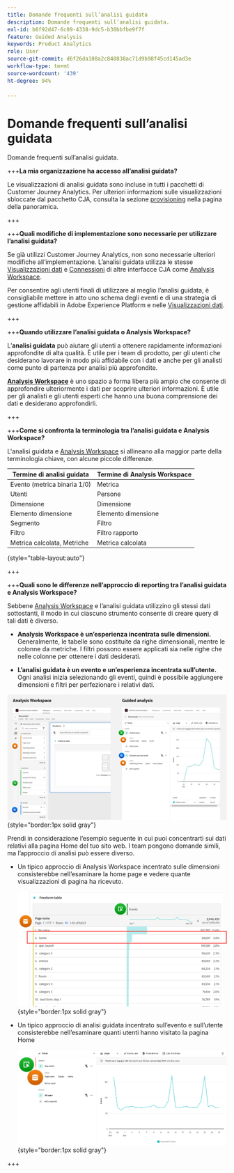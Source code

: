 ```yaml
---
title: Domande frequenti sull’analisi guidata
description: Domande frequenti sull’analisi guidata.
exl-id: b6f92d47-6c09-4338-9dc5-b30bbfbe9f7f
feature: Guided Analysis
keywords: Product Analytics
role: User
source-git-commit: d6f26da108a2c840838ac71d9b98f45cd145ad3e
workflow-type: tm+mt
source-wordcount: '439'
ht-degree: 94%

---
```


# Domande frequenti sull’analisi guidata

Domande frequenti sull’analisi guidata.

+++**La mia organizzazione ha accesso all’analisi guidata?**

Le visualizzazioni di analisi guidata sono incluse in tutti i pacchetti di Customer Journey Analytics. Per ulteriori informazioni sulle visualizzazioni sbloccate dal pacchetto CJA, consulta la sezione [provisioning](overview.md#provisioning) nella pagina della panoramica.

+++

+++**Quali modifiche di implementazione sono necessarie per utilizzare l’analisi guidata?**

Se già utilizzi Customer Journey Analytics, non sono necessarie ulteriori modifiche all’implementazione. L’analisi guidata utilizza le stesse [Visualizzazioni dati](../data-views/data-views.md) e [Connessioni](../connections/overview.md) di altre interfacce CJA come [Analysis Workspace](../analysis-workspace/home.md).

Per consentire agli utenti finali di utilizzare al meglio l’analisi guidata, è consigliabile mettere in atto uno schema degli eventi e di una strategia di gestione affidabili in Adobe Experience Platform e nelle [Visualizzazioni dati](../data-views/data-views.md).

+++

+++**Quando utilizzare l’analisi guidata o Analysis Workspace?**

L’**analisi guidata** può aiutare gli utenti a ottenere rapidamente informazioni approfondite di alta qualità. È utile per i team di prodotto, per gli utenti che desiderano lavorare in modo più affidabile con i dati e anche per gli analisti come punto di partenza per analisi più approfondite.

**[Analysis Workspace](../analysis-workspace/home.md)** è uno spazio a forma libera più ampio che consente di approfondire ulteriormente i dati per scoprire ulteriori informazioni. È utile per gli analisti e gli utenti esperti che hanno una buona comprensione dei dati e desiderano approfondirli.

+++

+++**Come si  confronta la terminologia tra l’analisi guidata e Analysis Workspace?**

L&#39;analisi guidata e [Analysis Workspace](../analysis-workspace/home.md) si allineano alla maggior parte della terminologia chiave, con alcune piccole differenze.

| Termine di analisi guidata | Termine di Analysis Workspace |
| --- | --- |
| Evento (metrica binaria 1/0) | Metrica |
| Utenti | Persone |
| Dimensione | Dimensione |
| Elemento dimensione | Elemento dimensione |
| Segmento | Filtro |
| Filtro | Filtro rapporto |
| Metrica calcolata, Metriche | Metrica calcolata |

{style="table-layout:auto"}

+++

+++**Quali sono le differenze nell’approccio di reporting tra l’analisi guidata e Analysis Workspace?**

Sebbene [Analysis Workspace](../analysis-workspace/home.md) e l’analisi guidata utilizzino gli stessi dati sottostanti, il modo in cui ciascuno strumento consente di creare query di tali dati è diverso.

* **Analysis Workspace è un’esperienza incentrata sulle dimensioni.** Generalmente, le tabelle sono costituite da righe dimensionali, mentre le colonne da metriche. I filtri possono essere applicati sia nelle righe che nelle colonne per ottenere i dati desiderati.

* **L’analisi guidata è un evento e un’esperienza incentrata sull’utente.** Ogni analisi inizia selezionando gli eventi, quindi è possibile aggiungere dimensioni e filtri per perfezionare i relativi dati.

![Visualizzazioni di analisi guidata e Analysis Workspace](assets/structure.png){style="border:1px solid gray"}

Prendi in considerazione l’esempio seguente in cui puoi concentrarti sui dati relativi alla pagina Home del tuo sito web. I team pongono domande simili, ma l’approccio di analisi può essere diverso.

* Un tipico approccio di Analysis Workspace incentrato sulle dimensioni consisterebbe nell’esaminare la home page e vedere quante visualizzazioni di pagina ha ricevuto.

  ![Approccio incentrato sulle dimensioni](assets/dimension-centered.png){style="border:1px solid gray"}

* Un tipico approccio di analisi guidata incentrato sull’evento e sull’utente consisterebbe nell’esaminare quanti utenti hanno visitato la pagina Home

  ![Approccio incentrato sull’evento](assets/event-centered.png){style="border:1px solid gray"}

+++
